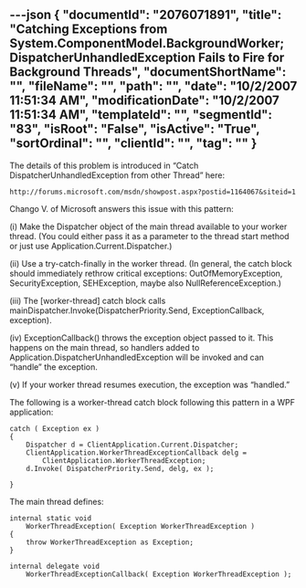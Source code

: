 ---json
{
  "documentId": "2076071891",
  "title": "Catching Exceptions from System.ComponentModel.BackgroundWorker; DispatcherUnhandledException Fails to Fire for Background Threads",
  "documentShortName": "",
  "fileName": "",
  "path": "",
  "date": "10/2/2007 11:51:34 AM",
  "modificationDate": "10/2/2007 11:51:34 AM",
  "templateId": "",
  "segmentId": "83",
  "isRoot": "False",
  "isActive": "True",
  "sortOrdinal": "",
  "clientId": "",
  "tag": ""
}
---

The details of this problem is introduced in “Catch DispatcherUnhandledException from other Thread” here:

    http://forums.microsoft.com/msdn/showpost.aspx?postid=1164067&siteid=1

Chango V. of Microsoft answers this issue with this pattern:

(i) Make the Dispatcher object of the main thread available to your worker thread. (You could either pass it as a parameter to the thread start method or just use Application.Current.Dispatcher.)

(ii) Use a try-catch-finally in the worker thread. (In general, the catch block should immediately rethrow critical exceptions: OutOfMemoryException, SecurityException, SEHException, maybe also NullReferenceException.)

(iii) The [worker-thread] catch block calls mainDispatcher.Invoke(DispatcherPriority.Send, ExceptionCallback, exception).

(iv) ExceptionCallback() throws the exception object passed to it. This happens on the main thread, so handlers added to Application.DispatcherUnhandledException will be invoked and can “handle” the exception.

(v) If your worker thread resumes execution, the exception was “handled.”

The following is a worker-thread catch block following this pattern in a WPF application:

    catch ( Exception ex )
    {
        Dispatcher d = ClientApplication.Current.Dispatcher;
        ClientApplication.WorkerThreadExceptionCallback delg =
            ClientApplication.WorkerThreadException;
        d.Invoke( DispatcherPriority.Send, delg, ex );

    }

The main thread defines:

    internal static void
        WorkerThreadException( Exception WorkerThreadException )
    {
        throw WorkerThreadException as Exception;
    }

    internal delegate void
        WorkerThreadExceptionCallback( Exception WorkerThreadException );
